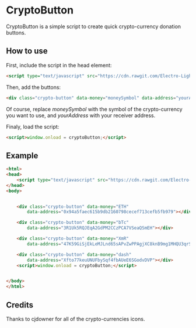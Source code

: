 # CryptoButton
CryptoButton is a simple script to create quick crypto-currency donation buttons.

## How to use
First, include the script in the head element:

```html
<script type="text/javascript" src="https://cdn.rawgit.com/Electro-Light/CryptoButton/55be4e60/crypto.src.js"></script>
```
Then, add the buttons:

```html
<div class="crypto-button" data-money="moneySymbol" data-address="yourAddress"></div>
```
Of course, replace *moneySymbol* with the symbol of the crypto-currency you want to use, and *yourAddress* with your receiver address.

Finaly, load the script:

```html
<script>window.onload = cryptoButton;</script>
```
## Example
```html
<html>
<head>
	<script type="text/javascript" src="https://cdn.rawgit.com/Electro-Light/CryptoButton/master/crypto.src.js"></script>
</head>
<body>


	<div class="crypto-button" data-money="ETH"
		data-address="0x94a5faec615b9db2160798cecef713cefb5fb979"></div>

	<div class="crypto-button" data-money="bTc"
		data-address="3R1Uk5RQJEqA2GdPM2CCzPCA7VSeaQSmEH"></div>

	<div class="crypto-button" data-money="XmR"
		data-address="47K59GiSjEkLeMJLnd65sAPvZwPPAgjXC8knB9mg1MHQU3qrSkcs4iZWbwaVe4vUMveKAzAiA4j8xgUi29TpKXpm3ycsQYU"></div>

	<div class="crypto-button" data-money="dash"
		data-address="Xfto77keuUNUFbySqf4fbAUeE6SGodvDVP"></div>
	<script>window.onload = cryptoButton;</script>


</body>
</html>
```

## Credits
Thanks to cjdowner for all of the crypto-currencies icons.
